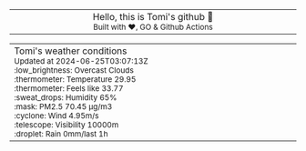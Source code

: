 
<div align="center">
<table>
<tbody>
<td align="center">
<img width="2000" height="0"><br>
Hello, this is Tomi's github 👋<br>
<sup>Built with ❤️, GO & Github Actions</sup><br>
<img width="2000" height="0">
</td>
</tbody>
</table>
</div>
<table>
<tbody>
<td align="left">
<img width="2000" height="0"><br>
Tomi's weather conditions<br>
<sup>Updated at 2024-06-25T03:07:13Z</sup><br>
<sup>:low_brightness: Overcast Clouds</sup><br>
<sup>:thermometer: Temperature 29.95 </sup><br>
<sup>:thermometer: Feels like 33.77</sup><br>
<sup>:sweat_drops: Humidity 65%</sup><br>
<sup>:mask: PM2.5 70.45 μg/m3</sup><br>
<sup>:cyclone: Wind 4.95m/s </sup><br>
<sup>:telescope: Visibility 10000m </sup><br>
<sup>:droplet: Rain 0mm/last 1h </sup><br>
<img width="2000" height="0">
</td>
<td align="left">
<img width="2000" height="0"><br>
<br>
<img width="2000" height="0">
</td>
</tbody>
</table>
</div>
    